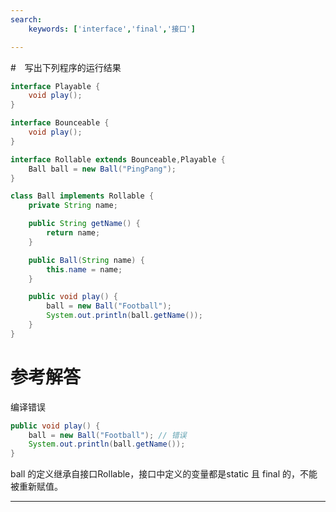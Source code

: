 ```yaml
---
search:
    keywords: ['interface','final','接口']

---
```



#　写出下列程序的运行结果

```java
interface Playable {
	void play();
}

interface Bounceable {
	void play();
}

interface Rollable extends Bounceable,Playable {
	Ball ball = new Ball("PingPang");
}

class Ball implements Rollable {
	private String name;

	public String getName() {
		return name;
	}

	public Ball(String name) {
		this.name = name;
	}

	public void play() {
		ball = new Ball("Football");
		System.out.println(ball.getName());
	}
}
```

# 参考解答

编译错误

```java
public void play() {
    ball = new Ball("Football"); // 错误
    System.out.println(ball.getName());
}
```
ball 的定义继承自接口Rollable，接口中定义的变量都是static 且 final 的，不能被重新赋值。

---